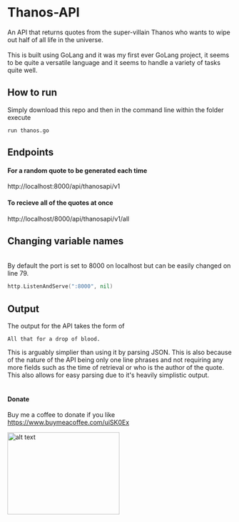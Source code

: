 # Thanos-API
An API that returns quotes from the super-villain Thanos who wants to wipe out half of all life in the universe.
<br>
<br>
This is built using GoLang and it was my first ever GoLang project, it seems to be quite a versatile language and it seems to handle a variety of tasks quite well.
<h2>How to run</h2>
Simply download this repo and then in the command line within the folder execute 

```
run thanos.go
```

<h2>Endpoints</h2>
<h4>For a random quote to be generated each time</h4>

http://localhost:8000/api/thanosapi/v1

<h4>To recieve all of the quotes at once</h4>

http://localhost/8000/api/thanosapi/v1/all

<h2>Changing variable names</h2>
<br>
By default the port is set to 8000 on localhost but can be easily changed on line 79.
<br>

```go
http.ListenAndServe(":8000", nil)
```
<h2>Output</h2>
The output for the API takes the form of 

```
All that for a drop of blood.
```

This is arguably simplier than using it by parsing JSON. This is also because of the nature of the API being only one line phrases and not requiring any more fields such as the time of retrieval or who is the author of the quote. This also allows for easy parsing due to it's heavily simplistic output.
<br><br>

#### Donate
Buy me a coffee to donate if you like
<br>
https://www.buymeacoffee.com/uiSK0Ex

<a href="https://www.buymeacoffee.com/uiSK0Ex"><img src="https://static-2.gumroad.com/res/gumroad/9026696959709/asset_previews/09c9bf14407c2a76d088f22121d0b0a9/retina/Screen_20Shot_202017-10-20_20at_2010.09.59.jpg" alt="alt text" width="251.25" height="183.75"></a>

